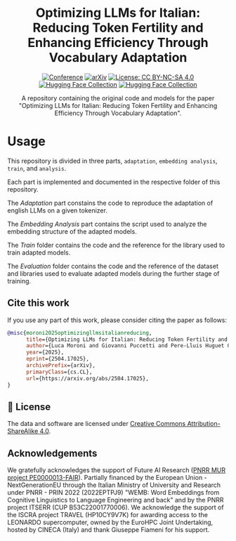 <div align="center">

# Optimizing LLMs for Italian: Reducing Token Fertility and Enhancing Efficiency Through Vocabulary Adaptation

[![Conference](https://img.shields.io/badge/NAACL-2025-4b44ce)](https://2025.naacl.org/)
[![arXiv](https://img.shields.io/badge/arXiv-paper-b31b1b.svg)](https://arxiv.org/abs/2504.17025v1)
[![License: CC BY-NC-SA 4.0](https://img.shields.io/badge/License-CC%20BY--NC--SA%204.0-lightgrey.svg)](https://creativecommons.org/licenses/by-nc-sa/4.0/)
[![Hugging Face Collection](https://img.shields.io/badge/%F0%9F%A4%97%20Hugging%20Face-Collection_Mistral-FCD21D)](https://huggingface.co/collections/SemanticAlignment/mistral-7b-v01-adapted-679243206cec8a21f75435dd)
[![Hugging Face Collection](https://img.shields.io/badge/%F0%9F%A4%97%20Hugging%20Face-Collection_Llama-FCD21D)](https://huggingface.co/collections/SemanticAlignment/llama-31-adapted-67924314d8957c78a3e7bcaf)
</div>

<div align="center"> A repository containing the original code and models for the paper "Optimizing LLMs for Italian: Reducing Token Fertility and Enhancing Efficiency Through Vocabulary Adaptation". </div>

# Usage

This repository is divided in three parts, `adaptation`, `embedding analysis`, `train`, and `analysis`.

Each part is implemented and documented in the respective folder of this repository.

The *Adaptation* part constains the code to reproduce the adaptation of english LLMs on a given tokenizer.

The *Embedding Analysis* part contains the script used to analyze the embedding structure of the adapted models.

The *Train* folder contains the code and the reference for the library used to train adapted models.

The *Evaluation* folder contains the code and the reference of the dataset and libraries used to evaluate adapted models during the further stage of training.

## Cite this work

If you use any part of this work, please consider citing the paper as follows:

```bibtex
@misc{moroni2025optimizingllmsitalianreducing,
      title={Optimizing LLMs for Italian: Reducing Token Fertility and Enhancing Efficiency Through Vocabulary Adaptation}, 
      author={Luca Moroni and Giovanni Puccetti and Pere-Lluis Huguet Cabot and Andrei Stefan Bejgu and Edoardo Barba and Alessio Miaschi and Felice Dell'Orletta and Andrea Esuli and Roberto Navigli},
      year={2025},
      eprint={2504.17025},
      archivePrefix={arXiv},
      primaryClass={cs.CL},
      url={https://arxiv.org/abs/2504.17025}, 
}
```

## 🪪 License

The data and software are licensed under [Creative Commons Attribution-ShareAlike 4.0](https://creativecommons.org/licenses/by-sa/4.0/).

## Acknowledgements
We gratefully acknowledges the support of Future AI Research ([PNRR MUR project PE0000013-FAIR](https://fondazione-fair.it/en/)).
Partially financed by the European Union - NextGenerationEU through the Italian Ministry of University and Research under PNRR - PRIN 2022 (2022EPTPJ9) "WEMB: Word Embeddings from Cognitive Linguistics to Language Engineering and back" and by the PNRR project ITSERR (CUP B53C22001770006). We acknowledge the support of the ISCRA project TRAVEL (HP10CY9V7K) for awarding access to the LEONARDO supercomputer, owned by the EuroHPC Joint Undertaking, hosted by CINECA (Italy) and thank Giuseppe Fiameni for his support.